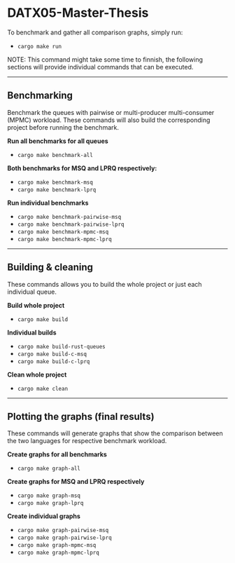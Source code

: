 # DATX05-Master-Thesis
To benchmark and gather all comparison graphs, simply run:
- `cargo make run`

NOTE: This command might take some time to finnish, the following sections will provide individual commands that can be executed.

***

## Benchmarking
Benchmark the queues with pairwise or multi-producer multi-consumer (MPMC) workload.  These commands will also build the corresponding project before running the benchmark.

**Run all benchmarks for all queues**
- `cargo make benchmark-all`

**Both benchmarks for MSQ and LPRQ respectively:**
- `cargo make benchmark-msq`
- `cargo make benchmark-lprq`

**Run individual benchmarks**
- `cargo make benchmark-pairwise-msq`
- `cargo make benchmark-pairwise-lprq`
- `cargo make benchmark-mpmc-msq`
- `cargo make benchmark-mpmc-lprq`

***

## Building & cleaning
These commands allows you to build the whole project or just each individual queue.

**Build whole project**
- `cargo make build`

**Individual builds**
- `cargo make build-rust-queues`
- `cargo make build-c-msq`
- `cargo make build-c-lprq`

**Clean whole project**
- `cargo make clean`

***

## Plotting the graphs (final results)
These commands will generate graphs that show the comparison between the two languages for respective benchmark workload.

**Create graphs for all benchmarks**
- `cargo make graph-all`

**Create graphs for MSQ and LPRQ respectively**
- `cargo make graph-msq`
- `cargo make graph-lprq`

**Create individual graphs**
- `cargo make graph-pairwise-msq`
- `cargo make graph-pairwise-lprq`
- `cargo make graph-mpmc-msq`
- `cargo make graph-mpmc-lprq`